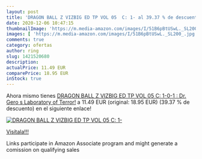 ```yaml
---
layout: post
title: 'DRAGON BALL Z VIZBIG ED TP VOL 05  C: 1- al 39.37 % de descuento'
date: 2020-12-06 10:47:15
thumbnailImage: 'https://m.media-amazon.com/images/I/51B6pBtUSwL._SL200_.jpg'
images: [ 'https://m.media-amazon.com/images/I/51B6pBtUSwL._SL200_.jpg' ]
comments: true
category: ofertas
author: ring
slug: 1421520680
description:
actualPrice: 11.49 EUR
comparePrice: 18.95 EUR
inStock: true
---
```


Ahora mismo tienes [DRAGON BALL Z VIZBIG ED TP VOL 05  C: 1-0-1 : Dr. Gero s Laboratory of Terror!](https://www.amazon.es/dp/1421520680/?tag=tolees-21) a 11.49 EUR (original: 18.95 EUR) (39.37 %  de descuento) en el siguiente enlace!

[![DRAGON BALL Z VIZBIG ED TP VOL 05  C: 1-](https://m.media-amazon.com/images/I/51B6pBtUSwL._SL200_.jpg)](https://www.amazon.es/dp/1421520680/?tag=tolees-21)

[Visítala!!!](https://www.amazon.es/dp/1421520680/?tag=tolees-21)

Links participate in Amazon Associate program and might generate a comission on qualifying sales
